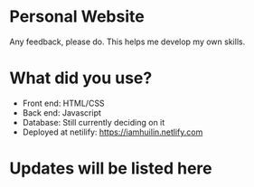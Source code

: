 # Personal Website

Any feedback, please do. This helps me develop my own skills.

# What did you use?
- Front end: HTML/CSS
- Back end: Javascript
- Database: Still currently deciding on it
- Deployed at netilify: https://iamhuilin.netlify.com

# Updates will be listed here
